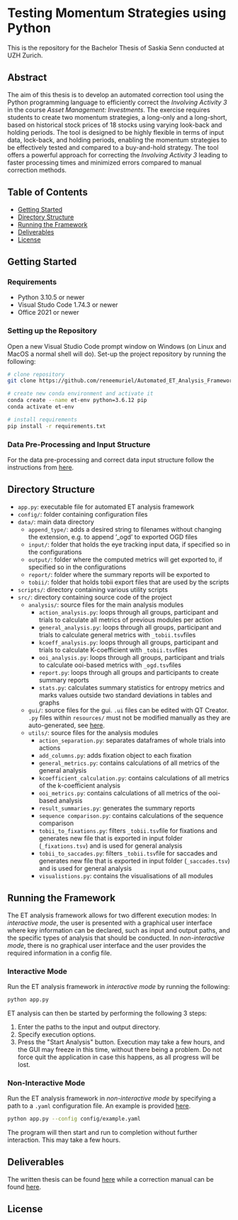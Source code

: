 # Testing Momentum Strategies using Python

This is the repository for the Bachelor Thesis of Saskia Senn conducted at UZH Zurich.

## Abstract
The aim of this thesis is to develop an automated correction tool using the Python programming language to efficiently correct the *Involving Activity 3* in the course *Asset Management: Investments*. The exercise requires students to create two momentum strategies, a long-only and a long-short, based on historical stock prices of 18 stocks using varying look-back and holding periods. The tool is designed to be highly flexible in terms of input data, lock-back, and holding periods, enabling the momentum strategies to be effectively tested and compared to a buy-and-hold strategy. The tool offers a powerful approach for correcting the *Involving Activity 3* leading to faster processing times and minimized errors compared to manual correction methods.

## Table of Contents
- [Getting Started](#getting-started)
- [Directory Structure](#directory-structure)
- [Running the Framework](#running-the-framework)
- [Deliverables](#deliverables)
- [License](license)

## Getting Started 

### Requirements
- Python 3.10.5 or newer 
- Visual Studo Code 1.74.3 or newer
- Office 2021 or newer

### Setting up the Repository 
Open a new Visual Studio Code prompt window on Windows (on Linux and MacOS a normal shell will do). Set-up the project repository by running the following:
```bash
# clone repository
git clone https://github.com/reneemuriel/Automated_ET_Analysis_Framework_MT.git et-analysis && cd et-analysis

# create new conda environment and activate it
conda create --name et-env python=3.6.12 pip
conda activate et-env

# install requirements
pip install -r requirements.txt
```

### Data Pre-Processing and Input Structure
For the data pre-processing and correct data input structure follow the instructions from [here](preprocessing.md).


## Directory Structure
- `app.py`: executable file for automated ET analysis framework
- `config/`: folder containing configuration files
- `data/`: main data directory
    - `append_type/`:  adds a desired string to filenames without
changing the extension, e.g. to append ’_ogd’ to exported OGD files
    - `input/`: folder that holds the eye tracking input data, if specified so in the configurations
    - `output/`: folder where the computed metrics will get exported to, if specified so in the configurations
    - `report/`: folder where the summary reports will be exported to 
    - `tobii/`: folder that holds tobii export files that are used by the scripts 
- `scripts/`: directory containing various utility scripts
- `src/`: directory containing source code of the project
    - `analysis/`: source files for the main analysis modules
        - `action_analysis.py`: loops through all groups, participant and trials to calculate all metrics of previous modules per action
        - `general_analysis.py`: loops through all groups, participant and trials to calculate general metrics with `_tobii.tsv`files
        - `kcoeff_analysis.py`: loops through all groups, participant and trials to calculate K-coefficient with `_tobii.tsv`files
        - `ooi_analysis.py`: loops through all groups, participant and trials to calculate ooi-based metrics with `_ogd.tsv`files
        - `report.py`: loops through all groups and participants to create summary reports 
        - `stats.py`: calculates summary statistics for entropy metrics and marks values outside two standard deviations in tables and graphs
    - `gui/`: source files for the gui. `.ui` files can be edited with QT Creator. `.py` files within `resources/` must not be modified manually as they are auto-generated, see [here](https://stackoverflow.com/questions/43028904/converting-ui-to-py-with-python-3-6-on-pyqt5).
    - `utils/`: source files for the analysis modules
        - `action_separation.py`: separates dataframes of whole trials into actions 
        - `add_columns.py`: adds fixation object to each fixation 
        - `general_metrics.py`: contains calculations of all metrics of the general analysis
        - `kcoefficient_calculation.py`: contains calculations of all metrics of the k-coefficient analysis
        - `ooi_metrics.py`: contains calculations of all metrics of the ooi-based analysis
        - `result_summaries.py`: generates the summary reports
        - `sequence comparison.py`: contains calculations of the sequence comparison
        - `tobii_to_fixations.py`: filters `_tobii.tsv`file for fixations and generates new file that is exported in input folder (`_fixations.tsv`) and is used for general analysis
        - `tobii_to_saccades.py`: filters `_tobii.tsv`file for saccades and generates new file that is exported in input folder (`_saccades.tsv`) and is used for general analysis
        - `visualistions.py`: contains the visualisations of all modules

## Running the Framework
The ET analysis framework allows for two different execution modes: In _interactive mode_, the user is presented with a graphical user interface where key information can be declared, such as input and output paths, and the specific types of analysis that should be conducted. In _non-interactive mode_, there is no graphical user interface and the user provides the required information in a config file.

### Interactive Mode
Run the ET analysis framework in _interactive mode_ by running the following:
```bash
python app.py
```
ET analysis can then be started by performing the following 3 steps:

1. Enter the paths to the input and output directory. 
2. Specify execution options.
3. Press the "Start Analysis" button. Execution may take a few hours, and the GUI may freeze in this time, without there being a problem. Do not force quit the application in case this happens, as all progress will be lost.

### Non-Interactive Mode
Run the ET analysis framework in _non-interactive mode_ by specifying a path to a `.yaml` configuration file. An example is provided [here](config/example.yaml).
```bash
python app.py --config config/example.yaml
```
The program will then start and run to completion without further interaction. This may take a few hours.

## Deliverables
The written thesis can be found [here](deliverables/MT_Renee_Saethre.pdf) while a correction manual can be found [here](preprocessing.md).

## License

